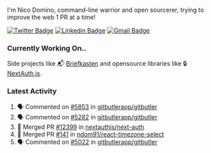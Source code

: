 
I'm Nico Domino, command-line warrior and open sourcerer, trying to improve the web 1 PR at a time!

[![Twitter Badge](https://img.shields.io/badge/-@ndom91-1ca0f1?style=flat-square&labelColor=1ca0f1&logo=twitter&logoColor=white&link=https://twitter.com/ndom91)](https://twitter.com/ndom91) [![Linkedin Badge](https://img.shields.io/badge/-ndom91-blue?style=flat-square&logo=Linkedin&logoColor=white&link=https://www.linkedin.com/in/ndom91/)](https://www.linkedin.com/in/ndom91/) [![Gmail Badge](https://img.shields.io/badge/-yo@ndo.dev-c14438?style=flat-square&logo=mail.ru&logoColor=white&link=mailto:yo@ndo.dev)](mailto:yo@ndo.dev)

### Currently Working On..

Side projects like 📬 [Briefkasten](https://briefkastenhq.com) and opensource libraries like 🔒 [NextAuth.js](https://github.com/nextauthjs/next-auth).

<!--START_SECTION_PROFILE_VIEWS:readme-info-->
<!--END_SECTION_PROFILE_VIEWS:readme-info-->

<!--START_SECTION_DAILY_COMMIT:readme-info-->
<!--END_SECTION_DAILY_COMMIT:readme-info-->

<!--START_SECTION_WEEKLY_COMMIT:readme-info-->
<!--END_SECTION_WEEKLY_COMMIT:readme-info-->

### Latest Activity

<!--START_SECTION:activity-->
1. 🗣 Commented on [#5853](https://github.com/gitbutlerapp/gitbutler/issues/5853#issuecomment-2556077404) in [gitbutlerapp/gitbutler](https://github.com/gitbutlerapp/gitbutler)
2. 🗣 Commented on [#5282](https://github.com/gitbutlerapp/gitbutler/issues/5282#issuecomment-2551081764) in [gitbutlerapp/gitbutler](https://github.com/gitbutlerapp/gitbutler)
3. 🎉 Merged PR [#12399](https://github.com/nextauthjs/next-auth/pull/12399) in [nextauthjs/next-auth](https://github.com/nextauthjs/next-auth)
4. 🎉 Merged PR [#141](https://github.com/ndom91/react-timezone-select/pull/141) in [ndom91/react-timezone-select](https://github.com/ndom91/react-timezone-select)
5. 🗣 Commented on [#5022](https://github.com/gitbutlerapp/gitbutler/issues/5022#issuecomment-2543032579) in [gitbutlerapp/gitbutler](https://github.com/gitbutlerapp/gitbutler)
<!--END_SECTION:activity-->
